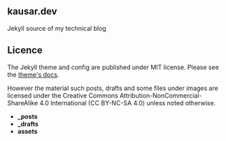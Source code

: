 ## kausar.dev

Jekyll source of my technical blog

## Licence
The Jekyll theme and config are published under MIT license. Please see the [theme's docs](https://github.com/cotes2020/jekyll-theme-chirpy#documentation).

However the material such posts, drafts and some files under images are licensed under the Creative Commons Attribution-NonCommercial-ShareAlike 4.0 International (CC BY-NC-SA 4.0) unless noted otherwise.
- **_posts**
- **_drafts**
- **assets**
